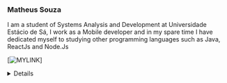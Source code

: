 ### Matheus Souza 

<!--
**MatheusSouzaPereira/MatheusSouzaPereira** is a ✨ _special_ ✨ repository because its `README.md` (this file) appears on your GitHub profile.

Here are some ideas to get you started:

- 🔭 I’m currently working on ...
- 🌱 I’m currently learning ...
- 👯 I’m looking to collaborate on ...
- 🤔 I’m looking for help with ...
- 💬 Ask me about ...
- 📫 How to reach me: ...
- 😄 Pronouns: ...
- ⚡ Fun fact: ...
-->

I am a student of Systems Analysis and Development at Universidade Estácio de Sá, I work as a Mobile developer and in my spare time I have dedicated myself to studying other programming languages ​​such as Java, ReactJs and Node.Js

[![MYLINK](https://qrcode-three.vercel.app/api?url=https%3A%2F%2Fgithub.com%2FMatheusSouzaPereira)]


<details>
  <sumary>
    Meu Linkedin
![Matheus's github stats](https://qrcode-three.vercel.app/api?url=https:/www.linkedin.com/in/matheus-souza-pereira-da-silva/)(https://www.linkedin.com/in/matheus-souza-pereira-da-silva/)
  </sumary>
  </details>





